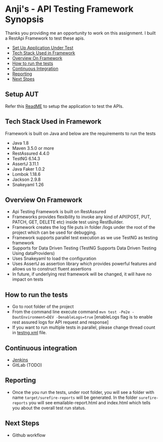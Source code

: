 # Anji's - API Testing Framework Synopsis


Thanks you providing me an opportunity to work on this assignment. I built a RestApi Framework to test these apis.

* [Set Up Application Under Test](#setup_AUT)
* [Tech Stack Used in Framework](#tech-stack-used-in-framework)
* [Overview On Framework](#Overview-On-Framework)
* [How to run the tests](#how-to-run-the-tests)
* [Continuous Integration](#Continuous-Integration)
* [Reporting](#reporting)
* [Next Stpes](#next_steps)

## Setup AUT
Refer this [ReadME](https://github.com/AnjiB/anji-kot-lin/blob/master/README.md) to setup the application to test the APIs.

## Tech Stack Used in Framework

Framework is built on Java and below are the requirements to run the tests

* Java 1.8
* Maven 3.5.0 or more
* RestAssured 4.4.0
* TestNG 6.14.3
* AssertJ 3.11.1
* Java Faker 1.0.2
* Lombok 1.18.6
* Jackson 2.9.8
* Snakeyaml 1.26

## Overview On Framework

* Api Testing Framework is built on RestAssured
* Frameworks provides flexibility to invoke any kind of API(POST, PUT, PATCH, GET, DELETE etc) inside test using RestBuilder.
* Framework creates the log file puts in folder /logs under the root of the project which can be used for debugging.
* Framework supports parallel test execution as we use TestNG as testing framework
* Supports for Data Driven Testing (TestNG Supports Data Driven Testing Using dataProviders)
* Uses Snakeyaml to load the configuration
* Uses AssertJ as assertion library which provides powerful features and allows us to construct fluent assertions
* In future, if underlying rest framework will be changed, it will have no impact on tests


## How to run the tests
* Go to root folder of the project
* From the command line execute command `mvn test -Pe2e -DautEnvironment=DEV -DenableLogs=true` [enableLogs flag is to enable rest assured logs for API request and response]
* If you want to run multiple tests in parallel, please change thread count in [testng.xml](https://github.com/AnjiB/anji-lytweight-rest-api-framework/blob/master/pom.xml) file.

## Continuous integration
* [Jenkins](https://github.com/AnjiB/anji-lytweight-rest-api-framework/blob/master/Jekinsfile)
* GitLab (TODO)

## Reporting
* Once the you run the tests, under root folder, you will see a folder with name `target/surefire-reports` will be generated.
In the folder `surefire-reports` you will see emailable-report.html and index.html which tells you about the overall test run status.

## Next Steps
* Github workflow
